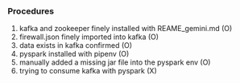 ### Procedures
1. kafka and zookeeper finely installed with REAME_gemini.md (O)
2. firewall.json finely imported into kafka (O)
3. data exists in kafka confirmed (O)
4. pyspark installed with pipenv (O)
5. manually added a missing jar file into the pyspark env (O)
6. trying to consume kafka with pyspark (X)
